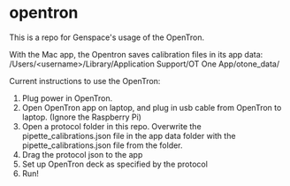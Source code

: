 # opentron

This is a repo for Genspace's usage of the OpenTron.

With the Mac app, the Opentron saves calibration files in its app data: /Users/\<username\>/Library/Application Support/OT One App/otone\_data/

Current instructions to use the OpenTron:
1. Plug power in OpenTron.
2. Open OpenTron app on laptop, and plug in usb cable from OpenTron to laptop. (Ignore the Raspberry Pi)
3. Open a protocol folder in this repo. Overwrite the pipette\_calibrations.json file in the app data folder with the pipette\_calibrations.json file from the folder.
4. Drag the protocol json to the app
5. Set up OpenTron deck as specified by the protocol
6. Run!
